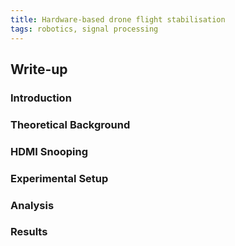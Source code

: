 ```yaml
---
title: Hardware-based drone flight stabilisation
tags: robotics, signal processing
---
```

<!-- Background -->

<!--more-->

## Write-up

### Introduction

### Theoretical Background

### HDMI Snooping

### Experimental Setup

### Analysis

### Results

